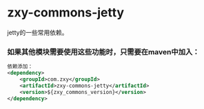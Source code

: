 # zxy-commons-jetty
jetty的一些常用依赖。
### 如果其他模块需要使用这些功能时，只需要在maven中加入：
```xml
依赖添加：
<dependency>
    <groupId>com.zxy</groupId>
    <artifactId>zxy-commons-jetty</artifactId>
    <version>${zxy_commons_version}</version>
</dependency>
```
